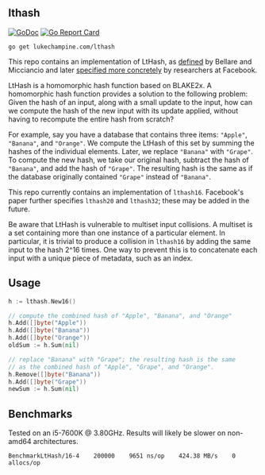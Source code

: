 lthash
------

[![GoDoc](https://godoc.org/lukechampine.com/lthash?status.svg)](https://godoc.org/lukechampine.com/lthash)
[![Go Report Card](http://goreportcard.com/badge/lukechampine.com/lthash)](https://goreportcard.com/report/lukechampine.com/lthash)

```
go get lukechampine.com/lthash
```

This repo contains an implementation of LtHash, as
[defined](https://cseweb.ucsd.edu/~daniele/papers/IncHash.pdf) by
Bellare and Micciancio and later [specified more concretely](https://eprint.iacr.org/2019/227.pdf) 
by researchers at Facebook.

LtHash is a homomorphic hash function based on BLAKE2x. A homomorphic hash
function provides a solution to the following problem: Given the hash of an
input, along with a small update to the input, how can we compute the hash of
the new input with its update applied, without having to recompute the entire
hash from scratch?

For example, say you have a database that contains three items: `"Apple"`,
`"Banana"`, and `"Orange"`. We compute the LtHash of this set by summing the
hashes of the individual elements. Later, we replace `"Banana"` with `"Grape"`.
To compute the new hash, we take our original hash, subtract the hash of
`"Banana"`, and add the hash of `"Grape"`. The resulting hash is the same as if
the database originally contained `"Grape"` instead of `"Banana"`.

This repo currently contains an implementation of `lthash16`. Facebook's paper
further specifies `lthash20` and `lthash32`; these may be added in the future.

Be aware that LtHash is vulnerable to multiset input collisions. A multiset is a
set containing more than one instance of a particular element. In particular, it
is trivial to produce a collision in `lthash16` by adding the same input to the
hash 2^16 times. One way to prevent this is to concatenate each input with a
unique piece of metadata, such as an index.

## Usage

```go
h := lthash.New16()

// compute the combined hash of "Apple", "Banana", and "Orange"
h.Add([]byte("Apple"))
h.Add([]byte("Banana"))
h.Add([]byte("Orange"))
oldSum := h.Sum(nil)

// replace "Banana" with "Grape"; the resulting hash is the same
// as the combined hash of "Apple", "Grape", and "Orange".
h.Remove([]byte("Banana"))
h.Add([]byte("Grape"))
newSum := h.Sum(nil)
```

## Benchmarks

Tested on an i5-7600K @ 3.80GHz. Results will likely be slower on non-amd64
architectures.

```
BenchmarkLtHash/16-4    200000    9651 ns/op    424.38 MB/s    0 allocs/op
```

